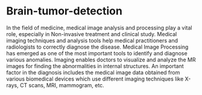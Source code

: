 # Brain-tumor-detection

In the field of medicine, medical image analysis and processing play a vital role, especially in Non-invasive treatment and clinical study. Medical imaging techniques and analysis tools help medical practitioners and radiologists to correctly diagnose the disease. Medical Image Processing has emerged as one of the most important tools to identify and diagnose various anomalies. Imaging enables doctors to visualize and analyze the MR images for finding the abnormalities in internal structures. An important factor in the diagnosis includes the medical image data obtained from various biomedical devices which use different imaging techniques like X-rays, CT scans, MRI, mammogram, etc.
